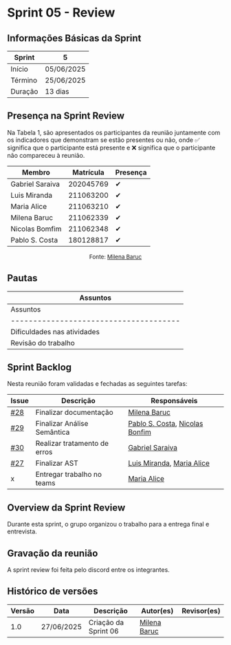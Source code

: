 # Sprint 05 - Review
<!-- Este é um arquivo base, para criar uma ata, basta copiá-lo e preencher os dados da reunião -->

## Informações Básicas da Sprint

| Sprint  | 5             |
|---------|---------------|
| Início  | 05/06/2025    |
| Término | 25/06/2025    |
| Duração |  13 dias       |

## Presença na Sprint Review

<!-- Colocar um ✅ se o participante estiver presente ou um ❌ caso negativo -->
Na Tabela 1, são apresentados os participantes da reunião juntamente com os indicadores que demonstram se estão presentes ou não, onde ✅ significa que o participante está presente e ❌ significa que o participante não compareceu à reunião.

| Membro                               | Matrícula        | Presença |
|--------------------------------------|--------------    | ---------|
| Gabriel Saraiva                      | 202045769        | ✔        |
| Luis Miranda                         | 211063200        | ✔        |
| Maria Alice                          | 211063210        | ✔        |
| Milena Baruc                         | 211062339        | ✔        |
| Nicolas Bomfim                       | 211062348        | ✔        |
| Pablo S. Costa                       | 180128817        | ✔        |

<center>

<font size="2"><p style="text-align: center">Fonte: [Milena Baruc](https://github.com/MilenaBaruc)</p></font>

</center>

## Pautas

<!-- pautas discutidas na reunião -->

| Assuntos                  |
|---------------------------|
| Assuntos                               |
| -------------------------------------- |
| Dificuldades nas atividades            |
| Revisão do trabalho                 |

## Sprint Backlog 
<!-- decisões feitas pela equipe -->
<!-- Github do time para facilitar ao colocar os responsáveis: 

[Gabriel Saraiva](https://github.com/gabrielsarcan)
[Luis Miranda](https://github.com/LuisMiranda10)
[Milena Baruc](https://github.com/MilenaBaruc)
[Maria Alice](https://github.com/Maliz30)
[Nicolas Bonfim](https://github.com/NickGehjk)
[Pablo S. Costa](https://github.com/pabloheika)

-->


Nesta reunião foram validadas e fechadas as seguintes tarefas:

 Issue                                                              | Descrição              | Responsáveis                                                        |
|--------------------------------------------------------------------|------------------------|---------------------------------------------------------------------|
| [#28](https://github.com/Maliz30/Interpretador_Cpp/issues/28)   | Finalizar documentação                     | [Milena Baruc](https://github.com/MilenaBaruc)            |
| [#29](https://github.com/Maliz30/Interpretador_Cpp/issues/29)   | Finalizar Análise Semântica                     | [Pablo S. Costa](https://github.com/pabloheika), [Nicolas Bonfim](https://github.com/NickGehjk)           |
| [#30](https://github.com/Maliz30/Interpretador_Cpp/issues/30)   | Realizar tratamento de erros                  | [Gabriel Saraiva](https://github.com/gabrielsarcan)          |
| [#27](https://github.com/Maliz30/Interpretador_Cpp/issues/27)   | Finalizar AST                    | [Luis Miranda](https://github.com/LuisMiranda10), [Maria Alice](https://github.com/Maliz30)            |
|  x  | Entregar trabalho no teams                    | [Maria Alice](https://github.com/Maliz30)          |

## Overview da Sprint Review
<!-- compromissos que foram definidos para os integrantes, a data de entrega e os revisores, para facilitar o trabalho, pode pedir
para o chat GPT formar a tabela em HTML -->

Durante esta sprint, o grupo organizou o trabalho para a entrega final e entrevista.

## Gravação da reunião

A sprint review foi feita pelo discord entre os integrantes.

## Histórico de versões

<center>

| Versão    | Data           |  Descrição         | Autor(es)                            | Revisor(es)                            |
| --------- | -------------- | ------------------ | ------------------------------------ | -------------------------------------- |
| 1.0       | 27/06/2025     | Criação da Sprint 06          | [Milena Baruc](https://github.com/MilenaBaruc)          | [](https://github.com/)            |

</center>

